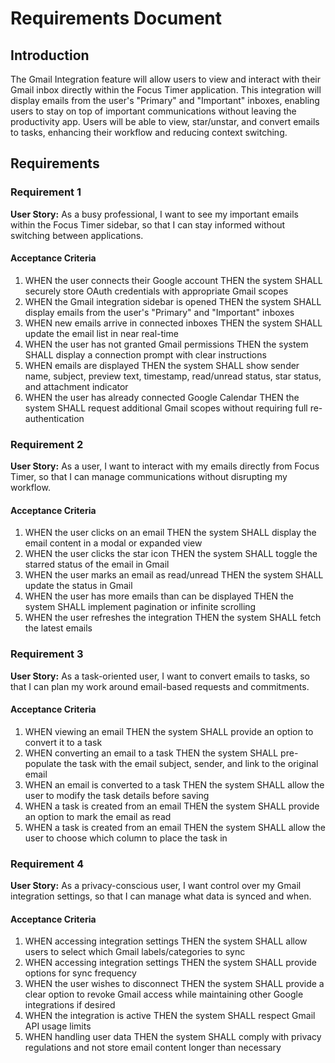 # Requirements Document

## Introduction

The Gmail Integration feature will allow users to view and interact with their Gmail inbox directly within the Focus Timer application. This integration will display emails from the user's "Primary" and "Important" inboxes, enabling users to stay on top of important communications without leaving the productivity app. Users will be able to view, star/unstar, and convert emails to tasks, enhancing their workflow and reducing context switching.

## Requirements

### Requirement 1

**User Story:** As a busy professional, I want to see my important emails within the Focus Timer sidebar, so that I can stay informed without switching between applications.

#### Acceptance Criteria

1. WHEN the user connects their Google account THEN the system SHALL securely store OAuth credentials with appropriate Gmail scopes
2. WHEN the Gmail integration sidebar is opened THEN the system SHALL display emails from the user's "Primary" and "Important" inboxes
3. WHEN new emails arrive in connected inboxes THEN the system SHALL update the email list in near real-time
4. WHEN the user has not granted Gmail permissions THEN the system SHALL display a connection prompt with clear instructions
5. WHEN emails are displayed THEN the system SHALL show sender name, subject, preview text, timestamp, read/unread status, star status, and attachment indicator
6. WHEN the user has already connected Google Calendar THEN the system SHALL request additional Gmail scopes without requiring full re-authentication

### Requirement 2

**User Story:** As a user, I want to interact with my emails directly from Focus Timer, so that I can manage communications without disrupting my workflow.

#### Acceptance Criteria

1. WHEN the user clicks on an email THEN the system SHALL display the email content in a modal or expanded view
2. WHEN the user clicks the star icon THEN the system SHALL toggle the starred status of the email in Gmail
3. WHEN the user marks an email as read/unread THEN the system SHALL update the status in Gmail
4. WHEN the user has more emails than can be displayed THEN the system SHALL implement pagination or infinite scrolling
5. WHEN the user refreshes the integration THEN the system SHALL fetch the latest emails

### Requirement 3

**User Story:** As a task-oriented user, I want to convert emails to tasks, so that I can plan my work around email-based requests and commitments.

#### Acceptance Criteria

1. WHEN viewing an email THEN the system SHALL provide an option to convert it to a task
2. WHEN converting an email to a task THEN the system SHALL pre-populate the task with the email subject, sender, and link to the original email
3. WHEN an email is converted to a task THEN the system SHALL allow the user to modify the task details before saving
4. WHEN a task is created from an email THEN the system SHALL provide an option to mark the email as read
5. WHEN a task is created from an email THEN the system SHALL allow the user to choose which column to place the task in

### Requirement 4

**User Story:** As a privacy-conscious user, I want control over my Gmail integration settings, so that I can manage what data is synced and when.

#### Acceptance Criteria

1. WHEN accessing integration settings THEN the system SHALL allow users to select which Gmail labels/categories to sync
2. WHEN accessing integration settings THEN the system SHALL provide options for sync frequency
3. WHEN the user wishes to disconnect THEN the system SHALL provide a clear option to revoke Gmail access while maintaining other Google integrations if desired
4. WHEN the integration is active THEN the system SHALL respect Gmail API usage limits
5. WHEN handling user data THEN the system SHALL comply with privacy regulations and not store email content longer than necessary
